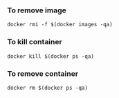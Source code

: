 ### To remove image

    docker rmi -f $(docker images -qa)

### To kill container

    docker kill $(docker ps -qa)

### To remove container

    docker rm $(docker ps -qa)
